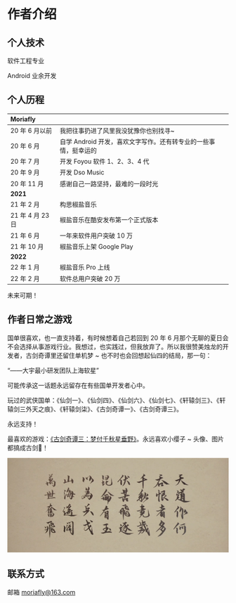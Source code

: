 # 作者介绍

## 个人技术

软件工程专业

Android 业余开发

## 个人历程

| Moriafly |  | 
| :-- | :-- |
| 20 年 6 月以前 | 我把往事扔进了风里我没犹豫你也别找寻~ |
| 20 年 6 月 | 自学 Android 开发，喜欢文字写作。还有转专业的一些事情，挺幸运的 |
| 20 年 7 月 | 开发 Foyou 软件 1、2、3、4 代 |
| 20 年 9 月 | 开发 Dso Music |
| 20 年 11 月 | 感谢自己一路坚持，最难的一段时光 |
| **2021** ||
| 21 年 2 月 | 构思椒盐音乐 |
| 21 年 4 月 23 日 | 椒盐音乐在酷安发布第一个正式版本 |
| 21 年 6 月 | 一年来软件用户突破 10 万 |
| 21 年 10 月 | 椒盐音乐上架 Google Play |
| **2022** ||
| 22 年 1 月 | 椒盐音乐 Pro 上线 |
| 22 年 2 月 | 软件总用户突破 20 万 |

未来可期！

## 作者日常之游戏

国单很喜欢，也一直支持着，有时候想着自己若回到 20 年 6 月那个无聊的夏日会不会选择从事游戏行业。我想过，也实践过，但我放弃了。所以我很赞美烛龙的开发者，古剑奇谭里还留住单机梦 ~ 也不时也会回想起仙四的结局，那一句：

“——大宇最小研发团队上海软星”

可能传承这一话题永远留存在有些国单开发者心中。

玩过的武侠国单：《仙剑一》、《仙剑四》、《仙剑六》、《仙剑七》、《轩辕剑三》、《轩辕剑三外天之痕》、《轩辕剑柒》、《古剑奇谭一》、《古剑奇谭三》。

永远支持！

最喜欢的游戏：[《古剑奇谭三：梦付千秋星垂野》](https://gjqt3.wangyuan.com/)。永远喜欢小缨子 ~ 头像、图片都搞成古剑🥰！

![古剑三结语](./gujian_end.png)

## 联系方式

邮箱 moriafly@163.com